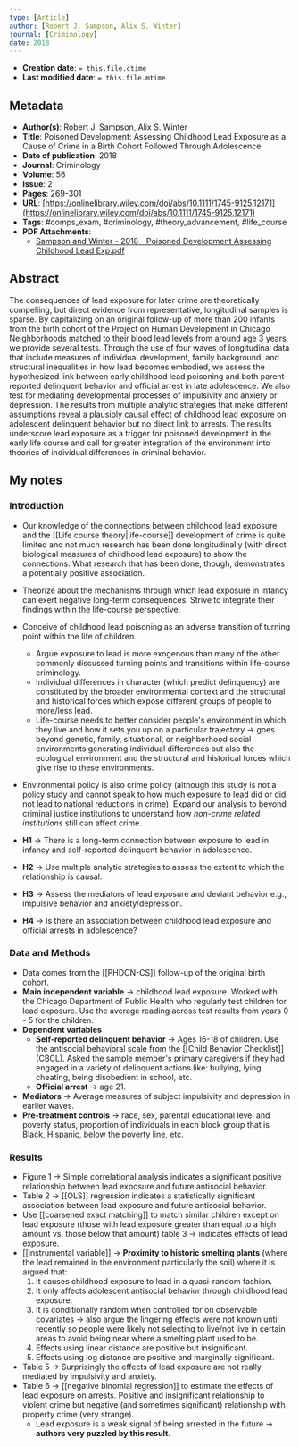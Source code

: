 ```yaml
---
type: [Article]
author: [Robert J. Sampson, Alix S. Winter]
journal: [Criminology]
date: 2018
---
```


* **Creation date**: `= this.file.ctime`
* **Last modified date**: `= this.file.mtime`

## Metadata

* **Author(s)**: Robert J. Sampson, Alix S. Winter
* **Title**: Poisoned Development: Assessing Childhood Lead Exposure as a Cause of Crime in a Birth Cohort Followed Through Adolescence
* **Date of publication**: 2018
* **Journal**: Criminology
* **Volume**: 56
* **Issue**: 2
* **Pages**: 269-301
* **URL**: [https://onlinelibrary.wiley.com/doi/abs/10.1111/1745-9125.12171](https://onlinelibrary.wiley.com/doi/abs/10.1111/1745-9125.12171)
* **Tags**: #comps_exam, #criminology, #theory_advancement, #life_course
* **PDF Attachments**:
  * [Sampson and Winter - 2018 - Poisoned Development Assessing Childhood Lead Exp.pdf](zotero://open-pdf/library/items/9DPJSCHB)

## Abstract

The consequences of lead exposure for later crime are theoretically compelling, but direct evidence from representative, longitudinal samples is sparse. By capitalizing on an original follow-up of more than 200 infants from the birth cohort of the Project on Human Development in Chicago Neighborhoods matched to their blood lead levels from around age 3 years, we provide several tests. Through the use of four waves of longitudinal data that include measures of individual development, family background, and structural inequalities in how lead becomes embodied, we assess the hypothesized link between early childhood lead poisoning and both parent-reported delinquent behavior and official arrest in late adolescence. We also test for mediating developmental processes of impulsivity and anxiety or depression. The results from multiple analytic strategies that make different assumptions reveal a plausibly causal effect of childhood lead exposure on adolescent delinquent behavior but no direct link to arrests. The results underscore lead exposure as a trigger for poisoned development in the early life course and call for greater integration of the environment into theories of individual differences in criminal behavior.

## My notes

### Introduction

* Our knowledge of the connections between childhood lead exposure and the [[Life course theory|life-course]] development of crime is quite limited and not much research has been done longitudinally (with direct biological measures of childhood lead exposure) to show the connections. What research that has been done, though, demonstrates a potentially positive association.
  
* Theorize about the mechanisms through which lead exposure in infancy can exert negative long-term consequences. Strive to integrate their findings within the life-course perspective.
  
* Conceive of childhood lead poisoning as an adverse transition of turning point within the life of children.
	* Argue exposure to lead is more exogenous than many of the other commonly discussed turning points and transitions within life-course criminology.
	* Individual differences in character (which predict delinquency) are constituted by the broader environmental context and the structural and historical forces which expose different groups of people to more/less lead.
	* Life-course needs to better consider people's environment in which they live and how it sets you up on a particular trajectory -> goes beyond genetic, family, situational, or neighborhood social environments generating individual differences but also the ecological environment and the structural and historical forces which give rise to these environments.
	  
* Environmental policy is also crime policy (although this study is not a policy study and cannot speak to how much exposure to lead did or did not lead to national reductions in crime). Expand our analysis to beyond criminal justice institutions to understand how *non-crime related institutions* still can affect crime.
	  
* **H1** -> There is a long-term connection between exposure to lead in infancy and self-reported delinquent behavior in adolescence.
* **H2** -> Use multiple analytic strategies to assess the extent to which the relationship is causal.
* **H3** -> Assess the mediators of lead exposure and deviant behavior e.g., impulsive behavior and anxiety/depression.
* **H4** -> Is there an association between childhood lead exposure and official arrests in adolescence?

### Data and Methods

* Data comes from the [[PHDCN-CS]] follow-up of the original birth cohort.
* **Main independent variable** -> childhood lead exposure. Worked with the Chicago Department of Public Health who regularly test children for lead exposure. Use the average reading across test results from years 0 - 5 for the children.
* **Dependent variables**
	* **Self-reported delinquent behavior** -> Ages 16-18 of children. Use the antisocial behavioral scale from the [[Child Behavior Checklist]] (CBCL). Asked the sample member's primary caregivers if they had engaged in a variety of delinquent actions like: bullying, lying, cheating, being disobedient in school, etc.
	* **Official arrest** -> age 21.
* **Mediators** -> Average measures of subject impulsivity and depression in earlier waves.
* **Pre-treatment controls** -> race, sex, parental educational level and poverty status, proportion of individuals in each block group that is Black, Hispanic, below the poverty line, etc.

### Results

* Figure 1 -> Simple correlational analysis indicates a significant positive relationship between lead exposure and future antisocial behavior.
* Table 2 -> [[OLS]] regression indicates a statistically significant association between lead exposure and future antisocial behavior.
* Use [[coarsened exact matching]] to match similar children except on lead exposure (those with lead exposure greater than equal to a high amount vs. those below that amount) table 3 -> indicates effects of lead exposure.
* [[instrumental variable]] -> **Proximity to historic smelting plants** (where the lead remained in the environment particularly the soil) where it is argued that:
	1) It causes childhood exposure to lead in a quasi-random fashion.
	2) It only affects adolescent antisocial behavior through childhood lead exposure.
	3) It is conditionally random when controlled for on observable covariates -> also argue the lingering effects were not known until recently so people were likely not selecting to live/not live in certain areas to avoid being near where a smelting plant used to be.
	4) Effects using linear distance are positive but insignificant.
	5) Effects using log distance are positive and marginally significant.
* Table 5 -> Surprisingly the effects of lead exposure are not really mediated by impulsivity and anxiety.
* Table 6 -> [[negative binomial regression]] to estimate the effects of lead exposure on arrests. Positive and insignificant relationship to violent crime but negative (and sometimes significant) relationship with property crime (very strange).
	* Lead exposure is a weak signal of being arrested in the future -> **authors very puzzled by this result**.
